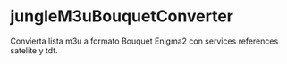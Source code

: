 # jungleM3uBouquetConverter
Convierta lista m3u a formato Bouquet Enigma2 con services references satelite y tdt.
